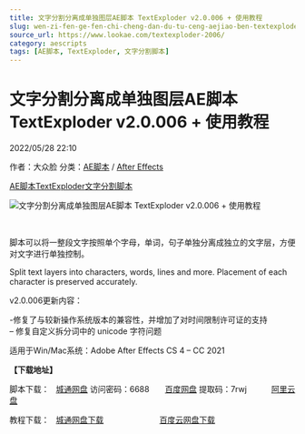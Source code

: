 ```yaml
---
title: 文字分割分离成单独图层AE脚本 TextExploder v2.0.006 + 使用教程
slug: wen-zi-fen-ge-fen-chi-cheng-dan-du-tu-ceng-aejiao-ben-textexploder-v2-0-006-shi-yong-jiao-cheng
source_url: https://www.lookae.com/textexploder-2006/
category: aescripts
tags: [AE脚本, TextExploder, 文字分割脚本]
---
```

# 文字分割分离成单独图层AE脚本 TextExploder v2.0.006 + 使用教程

2022/05/28 22:10

作者：大众脸
分类：[AE脚本](https://www.lookae.com/after-effects/aescripts/) / [After Effects](https://www.lookae.com/after-effects/)

[AE脚本](https://www.lookae.com/tag/ae%e8%84%9a%e6%9c%ac/)[TextExploder](https://www.lookae.com/tag/textexploder/)[文字分割脚本](https://www.lookae.com/tag/%e6%96%87%e5%ad%97%e5%88%86%e5%89%b2%e8%84%9a%e6%9c%ac/)

![文字分割分离成单独图层AE脚本 TextExploder v2.0.006 + 使用教程](https://www.lookae.com/wp-content/uploads/2019/09/Text-Exploder.jpg "文字分割分离成单独图层AE脚本 TextExploder v2.0.006 + 使用教程-LookAE.com")

[﻿](https://cloud.video.taobao.com//play/u/705956171/p/1/e/6/t/1/50027194666.mp4)

脚本可以将一整段文字按照单个字母，单词，句子单独分离成独立的文字层，方便对文字进行单独控制。

Split text layers into characters, words, lines and more. Placement of each character is preserved accurately.

v2.0.006更新内容：

-修复了与较新操作系统版本的兼容性，并增加了对时间限制许可证的支持  
– 修复自定义拆分词中的 unicode 字符问题

适用于Win/Mac系统：Adobe After Effects CS 4 – CC 2021

**【下载地址】**

脚本下载：   [城通网盘](https://url70.ctfile.com/f/2827370-585403591-a71ecf?p=4431) 访问密码：6688       [百度网盘](https://pan.baidu.com/s/1iP8XcyBRGZ5Z-hz8GfNUUA?pwd=7rwj) 提取码：7rwj           [阿里云盘](https://www.aliyundrive.com/s/AxaecaqgXRs)

教程下载：   [城通网盘下载](https://www.pipipan.com/fs/680462-220389175)                         [百度云网盘下载](https://pan.baidu.com/s/1miMJgOK)
